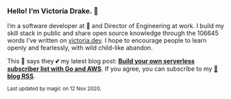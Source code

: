 ### Hello! I’m Victoria Drake. 👋

I’m a software developer at 💜 and Director of Engineering at work. I build my skill stack in public and share open source knowledge through the 106645 words I’ve written on [victoria.dev](https://victoria.dev). I hope to encourage people to learn openly and fearlessly, with wild child-like abandon.

This 🦄 says they 💕 my latest blog post: **[Build your own serverless subscriber list with Go and AWS](https://victoria.dev/blog/build-your-own-serverless-subscriber-list-with-go-and-aws/)**. If you agree, you can subscribe to my [📡 **blog RSS**](https://victoria.dev/index.xml).

<sub>Last updated by magic on 12 Nov 2020.</sub>

